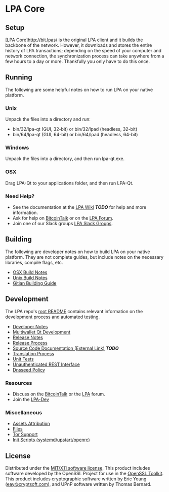 LPA Core
=====================

Setup
---------------------
[LPA Core]http://bit.lpas/ is the original LPA client and it builds the backbone of the network. However, it downloads and stores the entire history of LPA transactions; depending on the speed of your computer and network connection, the synchronization process can take anywhere from a few hours to a day or more. Thankfully you only have to do this once.

Running
---------------------
The following are some helpful notes on how to run LPA on your native platform.

### Unix

Unpack the files into a directory and run:

- bin/32/lpa-qt (GUI, 32-bit) or bin/32/lpad (headless, 32-bit)
- bin/64/lpa-qt (GUI, 64-bit) or bin/64/lpad (headless, 64-bit)

### Windows

Unpack the files into a directory, and then run lpa-qt.exe.

### OSX

Drag LPA-Qt to your applications folder, and then run LPA-Qt.

### Need Help?

* See the documentation at the [LPA Wiki](https://en.bitcoin.it/wiki/Main_Page) ***TODO***
for help and more information.
* Ask for help on [BitcoinTalk](https://bitcointalk.org/index.php?topic=1604893.0) or on the [LPA Forum](https://google.forum.com/).
* Join one of our Slack groups [LPA Slack Groups](https://google.slack.com/).

Building
---------------------
The following are developer notes on how to build LPA on your native platform. They are not complete guides, but include notes on the necessary libraries, compile flags, etc.

- [OSX Build Notes](build-osx.md)
- [Unix Build Notes](build-unix.md)
- [Gitian Building Guide](gitian-building.md)

Development
---------------------
The LPA repo's [root README](https://github.com/LPACRYPTO/LPA/blob/master/README.md) contains relevant information on the development process and automated testing.

- [Developer Notes](developer-notes.md)
- [Multiwallet Qt Development](multiwallet-qt.md)
- [Release Notes](release-notes.md)
- [Release Process](release-process.md)
- [Source Code Documentation (External Link)](https://dev.visucore.com/bitcoin/doxygen/) ***TODO***
- [Translation Process](translation_process.md)
- [Unit Tests](unit-tests.md)
- [Unauthenticated REST Interface](REST-interface.md)
- [Dnsseed Policy](dnsseed-policy.md)

### Resources

* Discuss on the [BitcoinTalk](https://bitcointalk.org/index.php?topic=1604893.0) or the [LPA](https://google.forum.com/) forum.
* Join the [LPA-Dev](https://google.slack.com/) 

### Miscellaneous
- [Assets Attribution](assets-attribution.md)
- [Files](files.md)
- [Tor Support](tor.md)
- [Init Scripts (systemd/upstart/openrc)](init.md)

License
---------------------
Distributed under the [MIT/X11 software license](http://www.opensource.org/licenses/mit-license.php).
This product includes software developed by the OpenSSL Project for use in the [OpenSSL Toolkit](https://www.openssl.org/). This product includes
cryptographic software written by Eric Young ([eay@cryptsoft.com](mailto:eay@cryptsoft.com)), and UPnP software written by Thomas Bernard.
